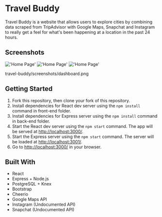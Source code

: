 Travel Buddy
=====================

Travel Buddy is a website that allows users to explore cities by combining data scraped from TripAdvisor with Google Maps, Snapchat and Instagram to really get a feel for what's been happening at a location in the past 24 hours.

## Screenshots
!['Home Page'](https://github.com/jlum07/travel-buddy/blob/development/screenshots/mainPage.png)
!['Home Page'](https://github.com/jlum07/travel-buddy/blob/development/screenshots/insta.png)
!['Home Page'](https://github.com/jlum07/travel-buddy/blob/development/screenshots/trip.png)

travel-buddy/screenshots/dashboard.png
## Getting Started

1. Fork this repository, then clone your fork of this repository.
2. Install dependencies for React dev server using the `npm install` command in front-end folder.
3. Install dependencies for Express server using the `npm install` command in back-end folder.
3. Start the React dev server using the `npm start` command. The app will be served at <http://localhost:3000/>.
4. Start the Express server using the `npm start` command. The server will be loaded at <http://localhost:3001/>.
5. Go to <http://localhost:3000/> in your browser.


## Built With
- React
- Express + Node.js
- PostgreSQL + Knex
- Bootstrap
- Cheerio
- Google Maps API
- Instagram (Undocumented API)
- Snapchat (Undocumented API)


